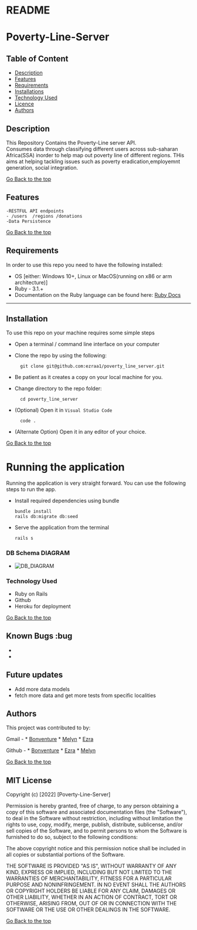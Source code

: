 # README

# Poverty-Line-Server

 ## Table of Content
 - [Description](#description)
 - [Features](#features)
 - [Requirements](#Requirements)
 - [Installations](#installations)
 - [Technology  Used](#technology-Used)
 - [Licence](#licence)
 - [Authors](#Authors)
 ## Description
 
 <p>This Repository Contains the Poverty-Line server API.<br> Consumes data through classifying different users across sub-saharan Africa(SSA) inorder to help map out poverty line of different regions. THis aims at helping tackling issues such as poverty eradication,employemnt generation, social integration.
 </p>
 
[Go Back to the top](#Poverty-Line-Server)

## Features
    
    -RESTFUL API endpoints
    - /users  /regions /donations
    -Data Persistence

[Go Back to the top](#Poverty-Line-Server)
 ##  Requirements

 In order to use this repo you need to have the following installed:

- OS [either: Windows 10+, Linux or MacOS(running on x86 or arm architecture)]
- Ruby - 3.1.+
- Documentation on the Ruby language can be found here: [Ruby Docs](https://docs.ruby-lang.org/en/3.1/)
 ****
## Installation

To use this repo on your machine requires some simple steps
- Open a terminal / command line interface on your computer
- Clone the repo by using the following:

        git clone git@github.com:ezraa1/poverty_line_server.git

- Be patient as it creates a copy on your local machine for you.
- Change directory to the repo folder:

        cd poverty_line_server

- (Optional) Open it in ``Visual Studio Code``

        code .
- (Alternate Option) Open it in any editor of your choice.

 [Go Back to the top](#Poverty-Line-Server)

# Running the application

Running the application is very straight forward. You can use the following steps to run the app.

- Install required dependencies using bundle

      bundle install
      rails db:migrate db:seed

- Serve the application from the terminal

      rails s
 
### DB Schema DIAGRAM

- ![DB_DIAGRAM](https://dbdiagram.io/d/634fbcf2470941019593beee)

### Technology  Used

* Ruby on Rails
* Github 
* Heroku for deployment

[Go Back to the top](#Poverty-Line-Server)

## Known Bugs :bug
* 
* 

## Future updates
* Add more data models
* fetch more data and get more tests from specific localities


## Authors
This project was contributed to by:

Gmail - 
        * [Bonventure](bonochieng@gmail.com)
        * [Melyn](melynatieno@gmail.com)
        * [Ezra](ezrakipchirchir1034@gmail.com)
        
Github -
        * [Bonventure](https://github.com/Bonveeee)
        * [Ezra](https://github.com/ezraa1)
        * [Melyn](https://github.com/MelynAtieno)

[Go Back to the top](#Poverty-Line-Server)

## MIT License

Copyright (c) [2022] [Poverty-Line-Server] 

Permission is hereby granted, free of charge, to any person obtaining a copy
of this software and associated documentation files (the "Software"), to deal
in the Software without restriction, including without limitation the rights
to use, copy, modify, merge, publish, distribute, sublicense, and/or sell
copies of the Software, and to permit persons to whom the Software is
furnished to do so, subject to the following conditions:

The above copyright notice and this permission notice shall be included in all
copies or substantial portions of the Software.

THE SOFTWARE IS PROVIDED "AS IS", WITHOUT WARRANTY OF ANY KIND, EXPRESS OR
IMPLIED, INCLUDING BUT NOT LIMITED TO THE WARRANTIES OF MERCHANTABILITY,
FITNESS FOR A PARTICULAR PURPOSE AND NONINFRINGEMENT. IN NO EVENT SHALL THE
AUTHORS OR COPYRIGHT HOLDERS BE LIABLE FOR ANY CLAIM, DAMAGES OR OTHER
LIABILITY, WHETHER IN AN ACTION OF CONTRACT, TORT OR OTHERWISE, ARISING FROM,
OUT OF OR IN CONNECTION WITH THE SOFTWARE OR THE USE OR OTHER DEALINGS IN THE
SOFTWARE.

[Go Back to the top](#Poverty-Line-Server)